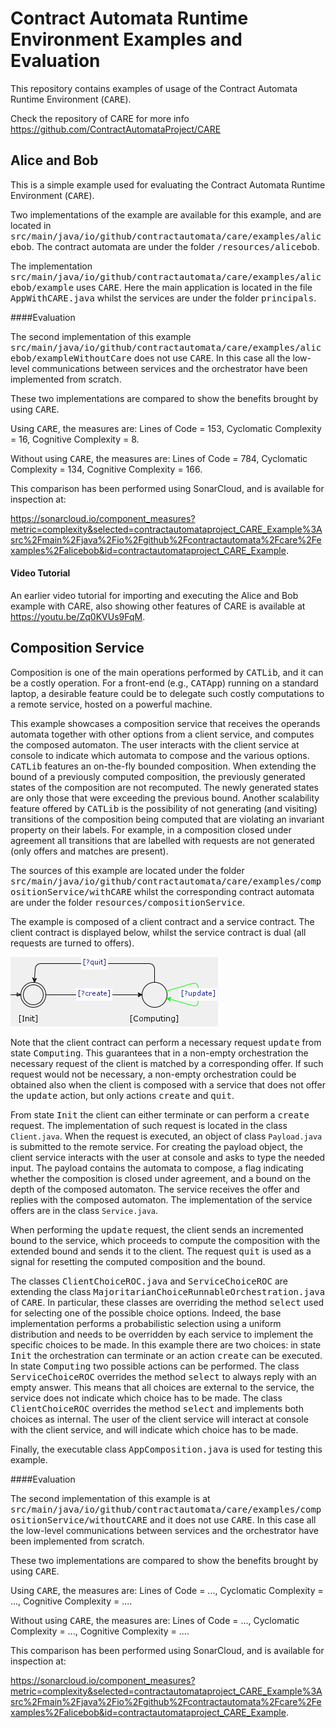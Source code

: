 # Contract Automata Runtime Environment Examples and Evaluation

This repository contains examples of usage of the Contract Automata Runtime Environment (<tt>CARE</tt>).

Check the repository of CARE for more info
https://github.com/ContractAutomataProject/CARE


## Alice and Bob

This is a simple example used for evaluating the Contract Automata Runtime Environment (<tt>CARE</tt>).

Two implementations of the example are available for this example, and are located in <tt>src/main/java/io/github/contractautomata/care/examples/alicebob</tt>. 
The  contract automata are under the folder <tt>/resources/alicebob</tt>.

The implementation  <tt>src/main/java/io/github/contractautomata/care/examples/alicebob/example</tt> uses <tt>CARE</tt>. 
Here the main application is located in the file <tt>AppWithCARE.java</tt> whilst the services are under the folder <tt>principals</tt>.


####Evaluation 

The second implementation of this example <tt>src/main/java/io/github/contractautomata/care/examples/alicebob/exampleWithoutCare</tt> does not use <tt>CARE</tt>. 
In this case all the low-level communications between services and the orchestrator have been implemented from scratch.

These two implementations are compared to show the benefits brought by using <tt>CARE</tt>. 

Using <tt>CARE</tt>, the measures are: 
Lines of Code = 153,
Cyclomatic Complexity = 16,
Cognitive Complexity = 8.

Without using <tt>CARE</tt>, the measures are:
Lines of Code = 784,
Cyclomatic Complexity = 134,
Cognitive Complexity = 166.

This comparison has been performed using SonarCloud, and is available for inspection at:

<a href="https://sonarcloud.io/component_measures?metric=complexity&selected=contractautomataproject_CARE_Example%3Asrc%2Fmain%2Fjava%2Fio%2Fgithub%2Fcontractautomata%2Fcare%2Fexamples%2Falicebob&id=contractautomataproject_CARE_Example">https://sonarcloud.io/component_measures?metric=complexity&selected=contractautomataproject_CARE_Example%3Asrc%2Fmain%2Fjava%2Fio%2Fgithub%2Fcontractautomata%2Fcare%2Fexamples%2Falicebob&id=contractautomataproject_CARE_Example</a>.


#### Video Tutorial

An  earlier video tutorial for importing and executing the Alice and Bob example with CARE, also showing other features of CARE is available at https://youtu.be/Zq0KVUs9FqM.


## Composition Service

Composition is one of the main operations performed by <tt>CATLib</tt>, and it can be a costly operation.
For a front-end  (e.g., <tt>CATApp</tt>) running on a standard laptop, a desirable feature could be to delegate such costly computations to a remote service, hosted on a powerful machine.

This example showcases a composition service that receives the operands automata together with other options from a client service, and computes the composed automaton. 
The user interacts with the client service at console  to indicate which  automata to compose and the various options. 
<tt>CATLib</tt> features an on-the-fly bounded composition. When extending the bound of a previously computed  composition, the previously generated states of the composition are not recomputed.
The newly generated states are only those that were exceeding the previous bound. Another scalability feature offered by <tt>CATLib</tt> is the possibility of not generating (and visiting) transitions 
of the composition being computed that are violating an invariant property on their labels. For example, in a composition closed under agreement all transitions that are labelled with requests are not generated
(only offers and matches are present).

The sources of this example are located under the folder <tt>src/main/java/io/github/contractautomata/care/examples/compositionService/withCARE</tt> whilst the corresponding 
contract automata are under the folder <tt>resources/compositionService</tt>.

The example is composed of a client contract and a service contract. The client contract is displayed below, whilst the service contract is dual (all requests are turned to offers).

<img src="resources/compositionService/client.png"/>

Note that the client contract can perform a necessary request <tt>update</tt> from state <tt>Computing</tt>.
This guarantees that in a non-empty orchestration the necessary request of the client is matched by a corresponding offer.
If such request would not be necessary, a non-empty orchestration could be obtained also when the client is composed with a service
that does not offer the <tt>update</tt> action, but only actions <tt>create</tt> and <tt>quit</tt>.

From state <tt>Init</tt> the client can either terminate or can perform a <tt>create</tt> request. 
The implementation of such request is located in the class ``Client.java``. 
When the request is executed, an object of class ``Payload.java`` is submitted to the remote service. 
For creating the payload object, the client service interacts with the user at console and asks to type the needed input.
The payload contains the automata to compose, a flag indicating whether the composition is closed under agreement, and a bound on the depth of the composed automaton. 
The service receives the offer and replies with the composed automaton. The implementation of the service offers are in the class ``Service.java``.

When performing the <tt>update</tt> request, the client sends an incremented bound to the service, which proceeds to compute the composition with the extended bound and sends it to the client.
The request <tt>quit</tt> is used as a signal for resetting the computed composition and the bound.

The classes <tt>ClientChoiceROC.java</tt> and <tt>ServiceChoiceROC</tt> are extending the class <tt>MajoritarianChoiceRunnableOrchestration.java</tt> of <tt>CARE</tt>. 
In particular, these classes are overriding the method <tt>select</tt> used for selecting one of the possible choice options. 
Indeed, the base implementation performs a probabilistic selection using a uniform distribution and needs to be overridden by each service to implement the specific choices to be made. 
In this example there are two choices: in state <tt>Init</tt> the orchestration can terminate or an action <tt>create</tt> can be executed. 
In state <tt>Computing</tt> two possible actions can be performed. 
The class <tt>ServiceChoiceROC</tt> overrides the method <tt>select</tt> to always reply with an empty answer. 
This means that all choices are external to the service, the service does not indicate which choice has to be made.
The class <tt>ClientChoiceROC</tt> overrides the method <tt>select</tt> and implements both choices as internal. 
The user of the client service will interact at console with the client service, and will indicate which choice has to be made. 

Finally, the executable class <tt>AppComposition.java</tt> is used for testing this example.

####Evaluation

The second implementation of this example is at  <tt>src/main/java/io/github/contractautomata/care/examples/compositionService/withoutCARE</tt> and it does not use <tt>CARE</tt>.
In this case all the low-level communications between services and the orchestrator have been implemented from scratch.

These two implementations are compared to show the benefits brought by using <tt>CARE</tt>.

Using <tt>CARE</tt>, the measures are:
Lines of Code = ...,
Cyclomatic Complexity = ...,
Cognitive Complexity = ....

Without using <tt>CARE</tt>, the measures are:
Lines of Code = ...,
Cyclomatic Complexity = ...,
Cognitive Complexity = ....

This comparison has been performed using SonarCloud, and is available for inspection at:

<a href="https://sonarcloud.io/component_measures?metric=complexity&selected=contractautomataproject_CARE_Example%3Asrc%2Fmain%2Fjava%2Fio%2Fgithub%2Fcontractautomata%2Fcare%2Fexamples%2Falicebob&id=contractautomataproject_CARE_Example">https://sonarcloud.io/component_measures?metric=complexity&selected=contractautomataproject_CARE_Example%3Asrc%2Fmain%2Fjava%2Fio%2Fgithub%2Fcontractautomata%2Fcare%2Fexamples%2Falicebob&id=contractautomataproject_CARE_Example</a>.
